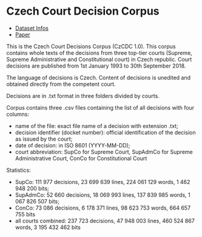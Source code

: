# Czech Court Decision Corpus

- [Dataset Infos](https://lindat.mff.cuni.cz/repository/xmlui/handle/11372/LRT-3052)
- [Paper](https://arxiv.org/abs/1910.09513)

This is the Czech Court Decisions Corpus (CzCDC 1.0). This corpus contains whole texts of the decisions from three top-tier courts (Supreme, Supreme Administrative and Constitutional court) in Czech republic. Court decisions are published from 1st January 1993 to 30th September 2018.

The language of decisions is Czech. Content of decisions is unedited and obtained directly from the competent court.

Decisions are in .txt format in three folders divided by courts.

Corpus contains three .csv files containing the list of all decisions with four columns:
- name of the file: exact file name of a decision with extension .txt;
- decision identifier (docket number): official identification of the decision as issued by the court;
- date of decision: in ISO 8601 (YYYY-MM-DD);
- court abbreviation: SupCo for Supreme Court, SupAdmCo for Supreme Administrative Court, ConCo for Constitutional Court

Statistics:
- SupCo: 111 977 decisions, 23 699 639 lines, 224 061 129 words, 1 462 948 200 bits;
- SupAdmCo: 52 660 decisions, 18 069 993 lines, 137 839 985 words, 1 067 826 507 bits;
- ConCo: 73 086 decisions, 6 178 371 lines, 98 623 753 words, 664 657 755 bits
- all courts combined: 237 723 decisions, 47 948 003 lines, 460 524 867 words, 3 195 432 462 bits